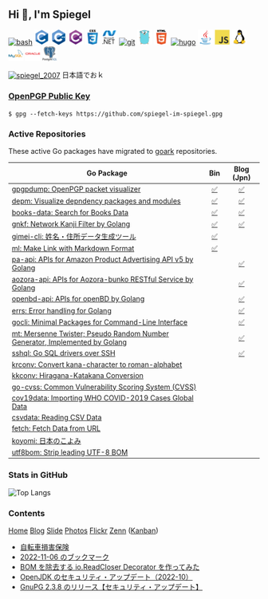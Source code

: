 ## Hi 👋, I'm Spiegel

<p>
<a href="https://www.gnu.org/software/bash/"><img src="https://www.vectorlogo.zone/logos/gnu_bash/gnu_bash-icon.svg" alt="bash" width="30" height="30"/></a>
<a href="https://www.cprogramming.com/"><img src="https://raw.githubusercontent.com/devicons/devicon/master/icons/c/c-original.svg" alt="c" width="30" height="30"/></a>
<a href="https://www.w3schools.com/cpp/"><img src="https://raw.githubusercontent.com/devicons/devicon/master/icons/cplusplus/cplusplus-original.svg" alt="cplusplus" width="30" height="30"/></a>
<a href="https://www.w3schools.com/cs/"><img src="https://raw.githubusercontent.com/devicons/devicon/master/icons/csharp/csharp-original.svg" alt="csharp" width="30" height="30"/></a>
<a href="https://www.w3schools.com/css/"><img src="https://raw.githubusercontent.com/devicons/devicon/master/icons/css3/css3-original-wordmark.svg" alt="css3" width="30" height="30"/></a>
<a href="https://dotnet.microsoft.com/"><img src="https://raw.githubusercontent.com/devicons/devicon/master/icons/dot-net/dot-net-original-wordmark.svg" alt="dotnet" width="30" height="30"/></a>
<a href="https://git-scm.com/"><img src="https://www.vectorlogo.zone/logos/git-scm/git-scm-icon.svg" alt="git" width="30" height="30"/></a>
<a href="https://golang.org"><img src="https://raw.githubusercontent.com/devicons/devicon/master/icons/go/go-original.svg" alt="go" width="30" height="30"/></a>
<a href="https://www.w3.org/html/"><img src="https://raw.githubusercontent.com/devicons/devicon/master/icons/html5/html5-original-wordmark.svg" alt="html5" width="30" height="30"/></a>
<a href="https://gohugo.io/"><img src="https://api.iconify.design/logos-hugo.svg" alt="hugo" width="30" height="30"/></a>
<a href="https://www.java.com"><img src="https://raw.githubusercontent.com/devicons/devicon/master/icons/java/java-original.svg" alt="java" width="30" height="30"/></a>
<a href="https://developer.mozilla.org/en-US/docs/Web/JavaScript"><img src="https://raw.githubusercontent.com/devicons/devicon/master/icons/javascript/javascript-original.svg" alt="javascript" width="30" height="30"/></a>
<a href="https://www.linux.org/"><img src="https://raw.githubusercontent.com/devicons/devicon/master/icons/linux/linux-original.svg" alt="linux" width="30" height="30"/></a>
<a href="https://www.mysql.com/"><img src="https://raw.githubusercontent.com/devicons/devicon/master/icons/mysql/mysql-original-wordmark.svg" alt="mysql" width="30" height="30"/></a>
<a href="https://www.oracle.com/"><img src="https://raw.githubusercontent.com/devicons/devicon/master/icons/oracle/oracle-original.svg" alt="oracle" width="30" height="30"/></a>
<a href="https://www.postgresql.org"><img src="https://raw.githubusercontent.com/devicons/devicon/master/icons/postgresql/postgresql-original-wordmark.svg" alt="postgresql" width="30" height="30"/></a>

<p>
<a href="https://twitter.com/spiegel_2007"><img align="center" src="https://cdn.jsdelivr.net/npm/simple-icons@3.0.1/icons/twitter.svg" alt="spiegel_2007" height="20" width="20" /></a>
日本語でおｋ
</p>

### [OpenPGP Public Key](https://baldanders.info/pubkeys/)

```
$ gpg --fetch-keys https://github.com/spiegel-im-spiegel.gpg
```

### Active Repositories

These active Go packages have migrated to [goark](https://github.com/goark) repositories.

| Go Package |  Bin  | Blog (Jpn) |
| ------- | :---: | :---: |
| [gpgpdump: OpenPGP packet visualizer](https://github.com/goark/gpgpdump) | [:white_check_mark:](https://github.com/goark/gpgpdump/releases) | [:white_check_mark:](https://text.baldanders.info/release/gpgpdump.md/) |
| [depm: Visualize depndency packages and modules](https://github.com/goark/depm) | [:white_check_mark:](https://github.com/goark/depm/releases) | [:white_check_mark:](https://text.baldanders.info/release/dependency-graph-for-golang-modules.md/) |
| [books-data: Search for Books Data](https://github.com/goark/books-data) | [:white_check_mark:](https://github.com/goark/books-data/releases) | [:white_check_mark:](https://text.baldanders.info/release/books-data.md/) |
| [gnkf: Network Kanji Filter by Golang](https://github.com/goark/gnkf) | [:white_check_mark:](https://github.com/goark/gnkf/releases) | [:white_check_mark:](https://text.baldanders.info/release/gnkf.md/) |
| [gimei-cli: 姓名・住所データ生成ツール](https://github.com/goark/gimei-cli) | [:white_check_mark:](https://github.com/goark/gimei-cli/releases) |  |
| [ml: Make Link with Markdown Format](https://github.com/goark/ml) | [:white_check_mark:](https://github.com/goark/ml/releases) | |
| [pa-api: APIs for Amazon Product Advertising API v5 by Golang](https://github.com/goark/pa-api) | | [:white_check_mark:](https://text.baldanders.info/release/pa-api-v5.md/) |
| [aozora-api: APIs for Aozora-bunko RESTful Service by Golang](https://github.com/goark/aozora) | | [:white_check_mark:](https://text.baldanders.info/release/aozora-api-package-for-golang.md/) |
| [openbd-api: APIs for openBD by Golang](https://github.com/goark/openbd-api) | | [:white_check_mark:](https://text.baldanders.info/release/openbd-api-package-for-golang.md/) |
| [errs: Error handling for Golang](https://github.com/goark/errs) | | [:white_check_mark:](https://text.baldanders.info/release/errs-package-for-golang.md/) |
| [gocli: Minimal Packages for Command-Line Interface](https://github.com/goark/gocli) | | [:white_check_mark:](https://text.baldanders.info/release/gocli-package-for-golang.md/) |
| [mt: Mersenne Twister; Pseudo Random Number Generator, Implemented by Golang](https://github.com/goark/mt) | | [:white_check_mark:](https://text.baldanders.info/release/mersenne-twister-by-golang.md/) |
| [sshql: Go SQL drivers over SSH](https://github.com/goark/sshql) | | [:white_check_mark:](https://text.baldanders.info/release/sshql/) |
| [krconv: Convert kana-character to roman-alphabet](https://github.com/goark/krconv) | |  |
| [kkconv: Hiragana-Katakana Conversion](https://github.com/goark/kkconv) | |  |
| [go-cvss: Common Vulnerability Scoring System (CVSS)](https://github.com/goark/go-cvss) | |  |
| [cov19data: Importing WHO COVID-2019 Cases Global Data](https://github.com/goark/cov19data) | |  |
| [csvdata: Reading CSV Data](https://github.com/goark/csvdata) | |  |
| [fetch: Fetch Data from URL](https://github.com/goark/fetch) | |  |
| [koyomi: 日本のこよみ](https://github.com/goark/koyomi) | | |
| [utf8bom: Strip leading UTF-8 BOM](https://github.com/goark/utf8bom) | | |

### Stats in GitHub

![Top Langs](https://github-readme-stats.vercel.app/api/top-langs/?username=spiegel-im-spiegel&hide=html)

### Contents

<p>
<a href="https://baldanders.info/">Home</a>
<a href="https://text.baldanders.info/">Blog</a>
<a href="https://slide.baldanders.info/">Slide</a>
<a href="https://photo.baldanders.info/">Photos</a>
<a href="https://www.flickr.com/photos/spiegel/">Flickr</a>
<a href="https://zenn.dev/spiegel">Zenn</a>
(<a href="https://github.com/spiegel-im-spiegel/github-pages-env/projects/1">Kanban</a>)
</p>

<!-- BLOG-POST-LIST:START -->
- [自転車損害保険](https://text.baldanders.info/remark/2022/11/accident-insurance-for-bike/)
- [2022-11-06 のブックマーク](https://text.baldanders.info/bookmarks/2022/11/06-bookmarks/)
- [BOM を除去する io.ReadCloser Decorator を作ってみた](https://text.baldanders.info/golang/decorator-for-stripping-bom/)
- [OpenJDK のセキュリティ・アップデート（2022-10）](https://text.baldanders.info/release/2022/10/openjdks-has-been-updated/)
- [GnuPG 2.3.8 のリリース【セキュリティ・アップデート】](https://text.baldanders.info/release/2022/11/gnupg-2_3_8-is-released/)
<!-- BLOG-POST-LIST:END -->
